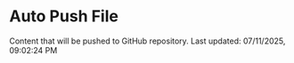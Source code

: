 # Auto Push File

Content that will be pushed to GitHub repository.
Last updated: 07/11/2025, 09:02:24 PM